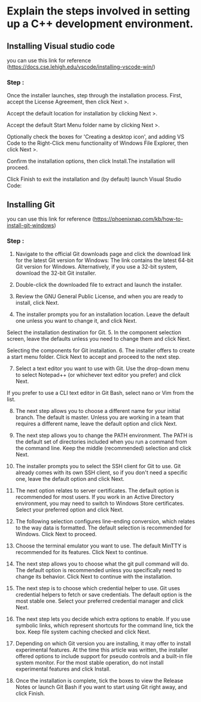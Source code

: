 # Explain the steps involved in setting up a C++ development environment. 

## Installing Visual studio code
you can use this link for reference
(https://docs.cse.lehigh.edu/vscode/installing-vscode-win/)

### Step :

Once the installer launches, step through the installation process. First, accept the License Agreement, then click Next >.

Accept the default location for installation by clicking Next >.

Accept the default Start Menu folder name by clicking Next >.

Optionally check the boxes for 'Creating a desktop icon', and adding VS Code to the Right-Click menu functionality of Windows File Explorer, then click Next >.

Confirm the installation options, then click Install.The installation will proceed.

Click Finish to exit the installation and (by default) launch Visual Studio Code:

## Installing Git
 you can use this link for reference
(https://phoenixnap.com/kb/how-to-install-git-windows)

### Step :

 1. Navigate to the official Git downloads page and click the download link for the latest Git version for Windows:
    The link contains the latest 64-bit Git version for Windows. Alternatively, if you use a 32-bit system, download the 32-bit Git installer.

2. Double-click the downloaded file to extract and launch the installer.

3. Review the GNU General Public License, and when you are ready to install, click Next.

4. The installer prompts you for an installation location. Leave the default one unless you want to change it, and click Next.

Select the installation destination for Git.
5. In the component selection screen, leave the defaults unless you need to change them and click Next.

Selecting the components for Git installation.
6. The installer offers to create a start menu folder. Click Next to accept and proceed to the next step.

7. Select a text editor you want to use with Git. Use the drop-down menu to select Notepad++ (or whichever text editor you prefer) and click Next.

If you prefer to use a CLI text editor in Git Bash, select nano or Vim from the list.

8. The next step allows you to choose a different name for your initial branch. The default is master. Unless you are working in a team that requires a different name, leave the default option and click Next.

9. The next step allows you to change the PATH environment. The PATH is the default set of directories included when you run a command from the command line. Keep the middle (recommended) selection and click Next.

10. The installer prompts you to select the SSH client for Git to use. Git already comes with its own SSH client, so if you don't need a specific one, leave the default option and click Next.

11. The next option relates to server certificates. The default option is recommended for most users. If you work in an Active Directory environment, you may need to switch to Windows Store certificates. Select your preferred option and click Next.

12. The following selection configures line-ending conversion, which relates to the way data is formatted. The default selection is recommended for Windows. Click Next to proceed.

13. Choose the terminal emulator you want to use. The default MinTTY is recommended for its features. Click Next to continue.

14. The next step allows you to choose what the git pull command will do. The default option is recommended unless you specifically need to change its behavior. Click Next to continue with the installation.

15. The next step is to choose which credential helper to use. Git uses credential helpers to fetch or save credentials. The default option is the most stable one. Select your preferred credential manager and click Next.

16. The next step lets you decide which extra options to enable. If you use symbolic links, which represent shortcuts for the command line, tick the box. Keep file system caching checked and click Next.

17. Depending on which Git version you are installing, it may offer to install experimental features. At the time this article was written, the installer offered options to include support for pseudo controls and a built-in file system monitor. For the most stable operation, do not install experimental features and click Install.

18. Once the installation is complete, tick the boxes to view the Release Notes or launch Git Bash if you want to start using Git right away, and click Finish.

